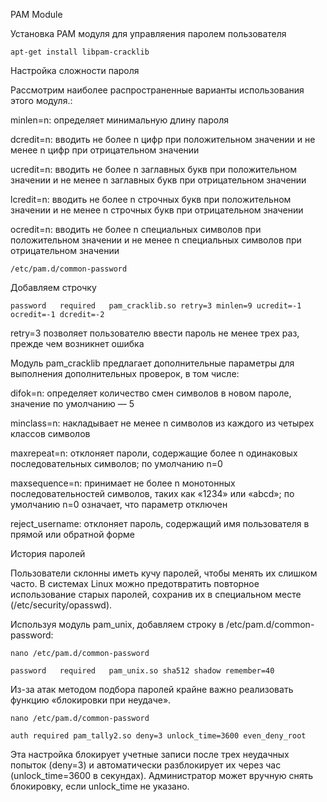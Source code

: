 PAM Module

Установка PAM модуля для управляения паролем пользователя

```
apt-get install libpam-cracklib
```

Настройка сложности пароля

Рассмотрим наиболее распространенные варианты использования этого модуля.:

minlen=n: определяет минимальную длину пароля

dcredit=n: вводить не более n цифр при положительном значении и не менее n цифр при отрицательном значении

ucredit=n: вводить не более n заглавных букв при положительном значении и не менее n заглавных букв при отрицательном значении

lcredit=n: вводить не более n строчных букв при положительном значении и не менее n строчных букв при отрицательном значении

ocredit=n: вводить не более n специальных символов при положительном значении и не менее n специальных символов при отрицательном значении

```
/etc/pam.d/common-password

```
Добавляем строчку
```
password   required   pam_cracklib.so retry=3 minlen=9 ucredit=-1 ocredit=-1 dcredit=-2
```
retry=3 позволяет пользователю ввести пароль не менее трех раз, прежде чем возникнет ошибка

Модуль pam_cracklib предлагает дополнительные параметры для выполнения дополнительных проверок, в том числе:

difok=n: определяет количество смен символов в новом пароле, значение по умолчанию — 5

minclass=n: накладывает не менее n символов из каждого из четырех классов символов

maxrepeat=n: отклоняет пароли, содержащие более n одинаковых последовательных символов; по умолчанию n=0

maxsequence=n: принимает не более n монотонных последовательностей символов, таких как «1234» 
или «abcd»; по умолчанию n=0 означает, что параметр отключен

reject_username: отклоняет пароль, содержащий имя пользователя в прямой или обратной форме

История паролей

Пользователи склонны иметь кучу паролей, чтобы менять их слишком часто. В системах Linux можно предотвратить повторное использование старых паролей, сохранив их в специальном месте (/etc/security/opasswd).

Используя модуль pam_unix, добавляем строку в /etc/pam.d/common-password:

```
nano /etc/pam.d/common-password
```
```
password   required   pam_unix.so sha512 shadow remember=40
```

Из-за атак методом подбора паролей крайне важно реализовать функцию «блокировки при неудаче». 

```
nano /etc/pam.d/common-password
```
```
auth required pam_tally2.so deny=3 unlock_time=3600 even_deny_root
```
Эта настройка блокирует учетные записи после трех неудачных попыток (deny=3) и автоматически разблокирует их через час (unlock_time=3600 в секундах). Администратор может вручную снять блокировку, если unlock_time не указано.

